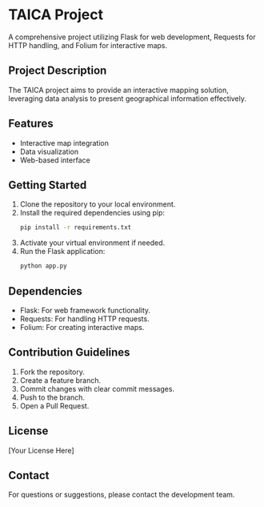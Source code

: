 # TAICA Project

A comprehensive project utilizing Flask for web development, Requests for HTTP handling, and Folium for interactive maps.

## Project Description
The TAICA project aims to provide an interactive mapping solution, leveraging data analysis to present geographical information effectively.

## Features
- Interactive map integration
- Data visualization
- Web-based interface

## Getting Started
1. Clone the repository to your local environment.
2. Install the required dependencies using pip:
   ```bash
   pip install -r requirements.txt
   ```
3. Activate your virtual environment if needed.
4. Run the Flask application:
   ```bash
   python app.py
   ```

## Dependencies
- Flask: For web framework functionality.
- Requests: For handling HTTP requests.
- Folium: For creating interactive maps.

## Contribution Guidelines
1. Fork the repository.
2. Create a feature branch.
3. Commit changes with clear commit messages.
4. Push to the branch.
5. Open a Pull Request.

## License
[Your License Here]

## Contact
For questions or suggestions, please contact the development team.
